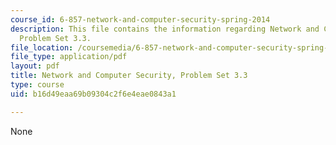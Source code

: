 ```yaml
---
course_id: 6-857-network-and-computer-security-spring-2014
description: This file contains the information regarding Network and Computer Security,
  Problem Set 3.3.
file_location: /coursemedia/6-857-network-and-computer-security-spring-2014/b16d49eaa69b09304c2f6e4eae0843a1_MIT6_857S14_3.3.pdf
file_type: application/pdf
layout: pdf
title: Network and Computer Security, Problem Set 3.3
type: course
uid: b16d49eaa69b09304c2f6e4eae0843a1

---
```

None